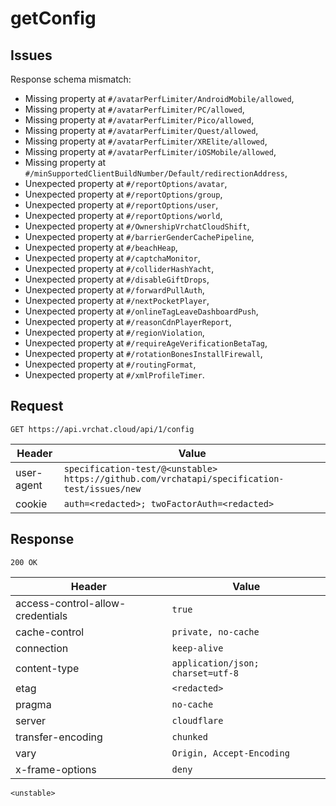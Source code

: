 # getConfig

## Issues
Response schema mismatch:
* Missing property at ``#/avatarPerfLimiter/AndroidMobile/allowed``,
* Missing property at ``#/avatarPerfLimiter/PC/allowed``,
* Missing property at ``#/avatarPerfLimiter/Pico/allowed``,
* Missing property at ``#/avatarPerfLimiter/Quest/allowed``,
* Missing property at ``#/avatarPerfLimiter/XRElite/allowed``,
* Missing property at ``#/avatarPerfLimiter/iOSMobile/allowed``,
* Missing property at ``#/minSupportedClientBuildNumber/Default/redirectionAddress``,
* Unexpected property at ``#/reportOptions/avatar``,
* Unexpected property at ``#/reportOptions/group``,
* Unexpected property at ``#/reportOptions/user``,
* Unexpected property at ``#/reportOptions/world``,
* Unexpected property at ``#/OwnershipVrchatCloudShift``,
* Unexpected property at ``#/barrierGenderCachePipeline``,
* Unexpected property at ``#/beachHeap``,
* Unexpected property at ``#/captchaMonitor``,
* Unexpected property at ``#/colliderHashYacht``,
* Unexpected property at ``#/disableGiftDrops``,
* Unexpected property at ``#/forwardPullAuth``,
* Unexpected property at ``#/nextPocketPlayer``,
* Unexpected property at ``#/onlineTagLeaveDashboardPush``,
* Unexpected property at ``#/reasonCdnPlayerReport``,
* Unexpected property at ``#/regionViolation``,
* Unexpected property at ``#/requireAgeVerificationBetaTag``,
* Unexpected property at ``#/rotationBonesInstallFirewall``,
* Unexpected property at ``#/routingFormat``,
* Unexpected property at ``#/xmlProfileTimer``.
## Request
`GET https://api.vrchat.cloud/api/1/config`

| Header | Value |
| ------ | ----- |
| user-agent | `specification-test/@<unstable> https://github.com/vrchatapi/specification-test/issues/new` |
| cookie | `auth=<redacted>; twoFactorAuth=<redacted>` |


## Response
`200 OK`

| Header | Value |
| ------ | ----- |
| access-control-allow-credentials | `true` |
| cache-control | `private, no-cache` |
| connection | `keep-alive` |
| content-type | `application/json; charset=utf-8` |
| etag | `<redacted>` |
| pragma | `no-cache` |
| server | `cloudflare` |
| transfer-encoding | `chunked` |
| vary | `Origin, Accept-Encoding` |
| x-frame-options | `deny` |

```jsonc
<unstable>
```
